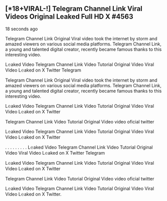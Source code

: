 ## [*18+VIRAL-!] Telegram Channel Link Viral Videos Original Leaked Full HD X #4563

18 seconds ago

Telegram Channel Link Original Viral video took the internet by storm and amazed viewers on various social media platforms. Telegram Channel Link, a young and talented digital creator, recently became famous thanks to this interesting video.

L𝚎aked Video Telegram Channel Link Video Tutorial Original Video Viral Video L𝚎aked on X Twitter Telegram

Telegram Channel Link Original Viral video took the internet by storm and amazed viewers on various social media platforms. Telegram Channel Link, a young and talented digital creator, recently became famous thanks to this interesting video.

L𝚎aked Video Telegram Channel Link Video Tutorial Original Video Viral Video L𝚎aked on X Twitter

Telegram Channel Link Video Tutorial Original Video video oficial twitter

L𝚎aked Video Telegram Channel Link Video Tutorial Original Video Viral Video L𝚎aked on X Twitter

. . . . . . . . . L𝚎aked Video Telegram Channel Link Video Tutorial Original Video Viral Video L𝚎aked on X Twitter Telegram

L𝚎aked Video Telegram Channel Link Video Tutorial Original Video Viral Video L𝚎aked on X Twitter

Telegram Channel Link Video Tutorial Original Video video oficial twitter

L𝚎aked Video Telegram Channel Link Video Tutorial Original Video Viral Video L𝚎aked on X Twitter.
